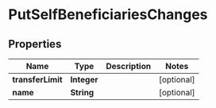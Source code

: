 
# PutSelfBeneficiariesChanges

## Properties
Name | Type | Description | Notes
------------ | ------------- | ------------- | -------------
**transferLimit** | **Integer** |  |  [optional]
**name** | **String** |  |  [optional]



